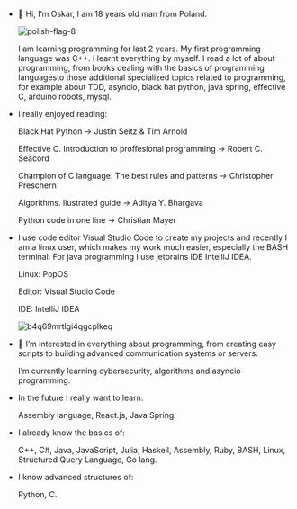 - 👋 Hi, I’m Oskar, I am 18 years old man from Poland.

  ![polish-flag-8](https://github.com/OskarProgrammer/OskarProgrammer/assets/130141327/7b5aa5fd-03ab-4f52-ba62-4c8d002559fa)

  I am learning programming for last 2 years.
  My first programming language was C++.
  I learnt everything by myself.
  I read a lot of about programming, from books dealing with the basics of programming languages ​​to those additional specialized topics
  related to programming, for example about TDD, asyncio, black hat python, java spring, effective C, arduino robots, mysql.

- I really enjoyed reading:
  
    Black Hat Python -> Justin Seitz & Tim Arnold
  
    Effective C. Introduction to proffesional programming -> Robert C. Seacord
  
    Champion of C language. The best rules and patterns -> Christopher Preschern
  
    Algorithms. Ilustrated guide -> Aditya Y. Bhargava
  
    Python code in one line -> Christian Mayer
  

- I use code editor Visual Studio Code to create my projects and recently I am a
  linux user, which makes my work much easier, especially the BASH terminal.
  For java programming I use jetbrains IDE IntelliJ IDEA.
  
  Linux: PopOS
  
  Editor: Visual Studio Code

  IDE: IntelliJ IDEA

  ![b4q69mrtlgi4qgcplkeq](https://github.com/OskarProgrammer/OskarProgrammer/assets/130141327/ad53a1fe-08cb-41bd-9691-70143036d180)

- 👀 I’m interested in everything about programming, from creating easy scripts to building advanced communication systems or servers.
  
  I’m currently learning cybersecurity, algorithms and asyncio programming.

  
- In the future I really want to learn:
  
  Assembly language, React.js, Java Spring.

  
- I already know the basics of:
  
  C++, C#, Java, JavaScript, Julia, Haskell, Assembly, Ruby, BASH, Linux, Structured Query Language, Go lang.


- I know advanced structures of:
  
  Python, C.



<!---
OskarProgrammer/OskarProgrammer is a ✨ special ✨ repository because its `README.md` (this file) appears on your GitHub profile.
You can click the Preview link to take a look at your changes.
--->
